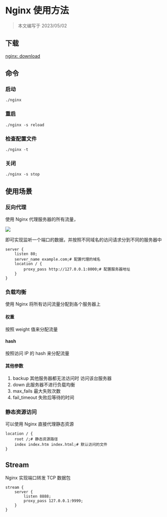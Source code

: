# Nginx 使用方法

> 本文编写于 2023/05/02

## 下载

[nginx: download](http://nginx.org/en/download.html)

## 命令

### 启动

 ```./nginx```

### 重启

```./nginx -s reload ```

### 检查配置文件

``` ./nginx -t ```

### 关闭

``` ./nginx -s stop ```

## 使用场景

### 反向代理

使用 Nginx 代理服务器的所有流量，

![](\static\2023\05\2-1.png)

即可实现监听一个端口的数据，并按照不同域名的访问请求分到不同的服务器中

```nginx
server {
	listen 80;
	server_name example.com;# 配置代理的域名
	location / {
        proxy_pass http://127.0.0.1:8000;# 配置服务器地址
	}
}
```

### 负载均衡

使用 Nginx 将所有访问流量分配到各个服务器上

#### 权重

按照 weight 值来分配流量

#### hash

按照访问 IP 的 hash 来分配流量

#### 其他参数

1. backup 其他服务器都无法访问时 访问该台服务器
2. down 此服务器不进行负载均衡
3. max_fails 最大失败次数
4. fail_timeout 失败后等待的时间

### 静态资源访问

可以使用 Nginx 直接代理静态资源

```nginx
location / {
    root /;# 静态资源路径
    index index.htm index.html;# 默认访问的文件
}
```

## Stream

Nginx 实现端口转发 TCP 数据包

```nginx
stream {
	server {
		listen 8888;
		proxy_pass 127.0.0.1:9999;
	}
}
```



